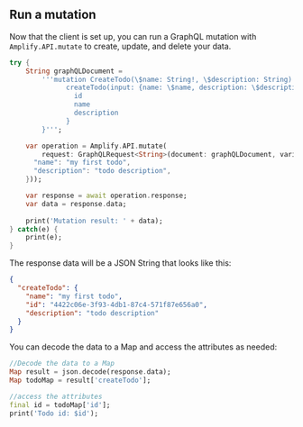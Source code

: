 ## Run a mutation

Now that the client is set up, you can run a GraphQL mutation with `Amplify.API.mutate` to create, update, and delete your data.

```dart
try {
    String graphQLDocument =
        '''mutation CreateTodo(\$name: String!, \$description: String) {
              createTodo(input: {name: \$name, description: \$description}) {
                id
                name
                description
              }
        }''';

    var operation = Amplify.API.mutate(
        request: GraphQLRequest<String>(document: graphQLDocument, variables: {
      "name": "my first todo",
      "description": "todo description",
    }));

    var response = await operation.response;
    var data = response.data;
    
    print('Mutation result: ' + data);
} catch(e) {
    print(e);
}
```

The response data will be a JSON String that looks like this:

```json
{
  "createTodo": {
    "name": "my first todo",
    "id": "4422c06e-3f93-4db1-87c4-571f87e656a0",
    "description": "todo description"
  }
}
```

You can decode the data to a Map and access the attributes as needed:

```dart
//Decode the data to a Map
Map result = json.decode(response.data);
Map todoMap = result['createTodo'];

//access the attributes
final id = todoMap['id'];
print('Todo id: $id');
```